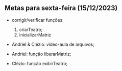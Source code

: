 ## Metas para sexta-feira (15/12/2023)

* corrigir/verificar funções:
    1. criarTeatro;
    2. inicializarMatriz
* Andriel & Clézio: vídeo-aula de arquivos; 

* Andriel: função liberarMatriz;

* Clézio: função exibirTeatro;